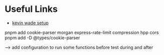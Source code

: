 # Useful Links

- [kevin wade setup](https://kevinwwwade.medium.com/the-ultimate-node-docker-setup-step-by-step-2023-update-4fd9dd8be48b)


pnpm add cookie-parser morgan express-rate-limit compression hpp cors
pnpm add -D @types/cookie-parser

--> add configuration to run some functions before test during and after